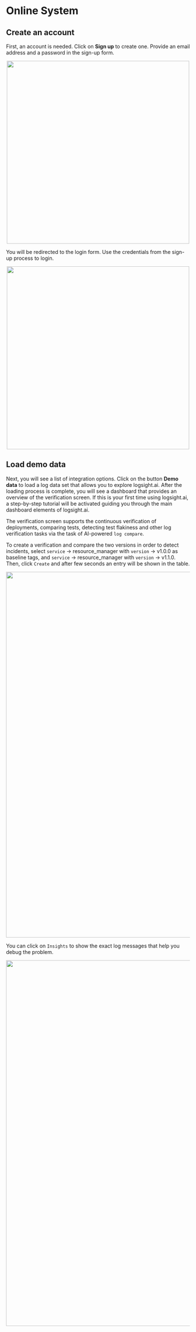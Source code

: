 # Online System

## Create an account

First, an account is needed. Click on **Sign up** to create one. Provide an email address and a password in the sign-up form.

<img style="display: block; margin-left: auto; margin-right: auto;" width="500" src="/get_started/imgs/sign_up.png"/>

You will be redirected to the login form. Use the credentials from the sign-up process to login.

<img style="display: block; margin-left: auto; margin-right: auto;" width="500" src="/get_started/imgs/login.png"/>

## Load demo data

Next, you will see a list of integration options. Click on the button **Demo data** to load a log data set that allows you to explore logsight.ai. After the loading process is complete, you will see a dashboard that provides an overview of the verification screen. If this is your first time using logsight.ai, a step-by-step tutorial will be activated guiding you through the main dashboard elements of logsight.ai.

The verification screen supports the continuous verification of deployments, comparing tests, detecting test flakiness 
and other log verification tasks via the task of AI-powered `log compare`. 

To create a verification and compare the two versions in order to detect incidents, select `service` -> resource_manager with `version` -> v1.0.0 as baseline tags, and  `service` -> resource_manager with `version` -> v1.1.0. 
Then, click `Create` and after few seconds an entry will be shown in the table. 

<img style="display: block; margin-left: auto; margin-right: auto;" width="1000" src="/get_started/imgs/create_verification.png"/>

You can click on `Insights` to show the exact log messages that help you debug the problem.

<img style="display: block; margin-left: auto; margin-right: auto;" width="1000" src="/get_started/imgs/insights_verification.png"/>

